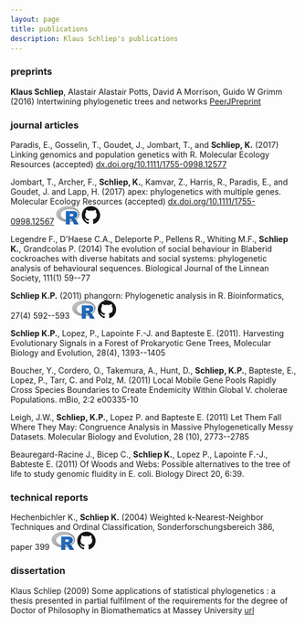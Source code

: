 ```yaml
---
layout: page
title: publications
description: Klaus Schliep's publications
---
```


### preprints 

**Klaus Schliep**, Alastair Alastair Potts, David A Morrison, Guido W Grimm (2016) Intertwining phylogenetic trees and networks [PeerJPreprint](https://peerj.com/preprints/2054/) 


### journal articles

Paradis, E., Gosselin, T., Goudet, J., Jombart, T., and **Schliep, K.** (2017) Linking genomics and population genetics with R. Molecular Ecology Resources (accepted) [dx.doi.org/10.1111/1755-0998.12577](http://dx.doi.org/10.1111/1755-0998.12577)

Jombart, T., Archer, F., **Schliep, K.**, Kamvar, Z., Harris, R., Paradis, E., and Goudet, J. and Lapp, H. (2017) apex: phylogenetics with multiple genes. Molecular Ecology Resources (accepted) [dx.doi.org/10.1111/1755-0998.12567](http://dx.doi.org/10.1111/1755-0998.12567) [![R](icons/Rlogo_32.png)](https://cran.r-project.org/package=apex) [![github](icons/GitHub-Mark-32px.png)](https://github.com/thibautjombart/apex)

Legendre F., D'Haese C.A., Deleporte P., Pellens R., Whiting M.F., **Schliep K.**, Grandcolas P. (2014) The evolution of social behaviour in Blaberid cockroaches with diverse habitats and social systems: phylogenetic analysis of behavioural sequences. Biological Journal of the Linnean Society, 111(1) 59--77 

**Schliep K.P.** (2011) phangorn: Phylogenetic analysis in R. Bioinformatics, 27(4) 592--593 [![R](icons/Rlogo_32.png)](https://cran.r-project.org/package=phangorn) [![github](icons/GitHub-Mark-32px.png)](https://github.com/KlausVigo/phangorn)

**Schliep K.P.**, Lopez, P., Lapointe F.-J. and Bapteste E. (2011). Harvesting Evolutionary Signals in a Forest of Prokaryotic Gene Trees, Molecular Biology and Evolution, 28(4), 1393--1405  

Boucher, Y., Cordero, O., Takemura, A., Hunt, D., **Schliep, K.P.**, Bapteste, E., Lopez, P.,  Tarr, C. and Polz, M. (2011) Local Mobile Gene Pools Rapidly Cross Species Boundaries to Create Endemicity Within Global V. cholerae Populations. mBio, 2:2 e00335-10

Leigh, J.W., **Schliep, K.P.**, Lopez P. and Bapteste E. (2011) Let Them Fall Where They May: Congruence Analysis in Massive Phylogenetically Messy Datasets. Molecular Biology and Evolution, 28 (10), 2773--2785

Beauregard-Racine J., Bicep C., **Schliep K.**, Lopez P., Lapointe F.-J., Babteste E. (2011) Of Woods and Webs: Possible alternatives to the tree of life to study genomic fluidity in E. coli. Biology Direct 20, 6:39. 

### technical reports

Hechenbichler K., **Schliep K.** (2004) Weighted k-Nearest-Neighbor Techniques and Ordinal Classification, Sonderforschungsbereich 386, paper 399  [![R](icons/Rlogo_32.png)](https://cran.r-project.org/package=kknn) [![github](icons/GitHub-Mark-32px.png)](https://github.com/KlausVigo/kknn)
 

### dissertation

Klaus Schliep (2009) Some applications of statistical phylogenetics : a thesis presented in partial fulfilment of the requirements for the degree of Doctor of Philosophy in Biomathematics at Massey University [url](http://hdl.handle.net/10179/931)
